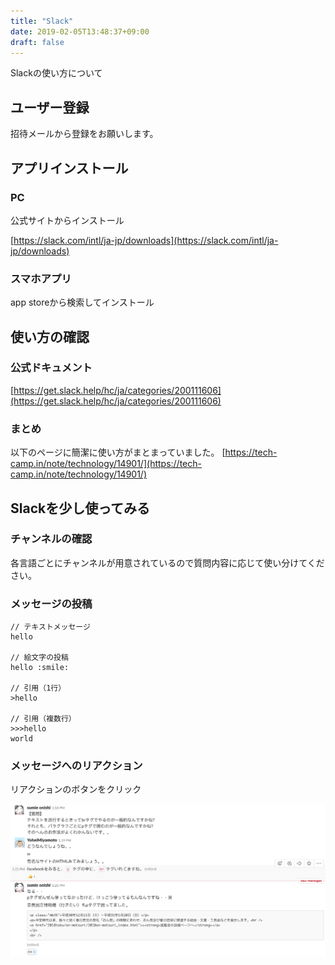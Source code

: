 ```yaml
---
title: "Slack"
date: 2019-02-05T13:48:37+09:00
draft: false
---
```


Slackの使い方について

## ユーザー登録
招待メールから登録をお願いします。

## アプリインストール

### PC  
公式サイトからインストール

[https://slack.com/intl/ja-jp/downloads](https://slack.com/intl/ja-jp/downloads)

### スマホアプリ  
app storeから検索してインストール

## 使い方の確認

### 公式ドキュメント
[https://get.slack.help/hc/ja/categories/200111606](https://get.slack.help/hc/ja/categories/200111606)

### まとめ 
以下のページに簡潔に使い方がまとまっていました。
[https://tech-camp.in/note/technology/14901/](https://tech-camp.in/note/technology/14901/)

## Slackを少し使ってみる

### チャンネルの確認
各言語ごとにチャンネルが用意されているので質問内容に応じて使い分けてください。

### メッセージの投稿
```
// テキストメッセージ
hello

// 絵文字の投稿
hello :smile:

// 引用（1行）
>hello

// 引用（複数行）
>>>hello
world
```

### メッセージへのリアクション

リアクションのボタンをクリック

![this is a image](slack-reaction.png)
